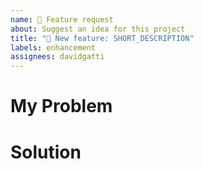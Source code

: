```yaml
---
name: 🎁 Feature request
about: Suggest an idea for this project
title: "🎁 New feature: SHORT_DESCRIPTION"
labels: enhancement
assignees: davidgatti
---
```


# My Problem
<!-- Explain what problem are you facing as an user on the site. -->



# Solution
<!-- Explain who would you like the problem to be solved. -->

